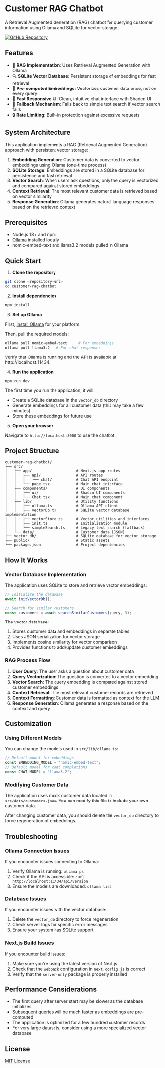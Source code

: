 # Customer RAG Chatbot

A Retrieval Augmented Generation (RAG) chatbot for querying customer information using Ollama and SQLite for vector storage.

[![GitHub Repository](https://img.shields.io/badge/GitHub-Repository-blue?logo=github)](https://github.com/ymdarum/customer-rag-chatbot)

## Features

- 🤖 **RAG Implementation**: Uses Retrieval Augmented Generation with Ollama
- 🔍 **SQLite Vector Database**: Persistent storage of embeddings for fast retrieval
- 💾 **Pre-computed Embeddings**: Vectorizes customer data once, not on every query
- 🚀 **Fast Responsive UI**: Clean, intuitive chat interface with Shadcn UI
- 🔄 **Fallback Mechanism**: Falls back to simple text search if vector search fails
- 🔒 **Rate Limiting**: Built-in protection against excessive requests

## System Architecture

This application implements a RAG (Retrieval Augmented Generation) approach with persistent vector storage:

1. **Embedding Generation**: Customer data is converted to vector embeddings using Ollama (one-time process)
2. **SQLite Storage**: Embeddings are stored in a SQLite database for persistence and fast retrieval
3. **Vector Search**: When users ask questions, only the query is vectorized and compared against stored embeddings
4. **Context Retrieval**: The most relevant customer data is retrieved based on vector similarity
5. **Response Generation**: Ollama generates natural language responses based on the retrieved context

## Prerequisites

- Node.js 18+ and npm
- [Ollama](https://ollama.ai/) installed locally
- nomic-embed-text and llama3.2 models pulled in Ollama

## Quick Start

1. **Clone the repository**

```bash
git clone <repository-url>
cd customer-rag-chatbot
```

2. **Install dependencies**

```bash
npm install
```

3. **Set up Ollama**

First, [install Ollama](https://ollama.ai/download) for your platform.

Then, pull the required models:

```bash
ollama pull nomic-embed-text     # For embeddings
ollama pull llama3.2   # For chat responses
```

Verify that Ollama is running and the API is available at http://localhost:11434.

4. **Run the application**

```bash
npm run dev
```

The first time you run the application, it will:
- Create a SQLite database in the `vector_db` directory
- Generate embeddings for all customer data (this may take a few minutes)
- Store these embeddings for future use

5. **Open your browser**

Navigate to `http://localhost:3000` to use the chatbot.

## Project Structure

```
customer-rag-chatbot/
├── src/
│   ├── app/                    # Next.js app routes
│   │   ├── api/                # API routes
│   │   │   └── chat/           # Chat API endpoint
│   │   └── page.tsx            # Main chat interface
│   ├── components/             # UI components
│   │   ├── ui/                 # Shadcn UI components
│   │   └── Chat.tsx            # Main chat component
│   ├── lib/                    # Utility functions
│   │   ├── ollama.ts           # Ollama API client
│   │   ├── vectorDb.ts         # SQLite vector database implementation
│   │   ├── vectorStore.ts      # Vector utilities and interfaces
│   │   ├── init.ts             # Initialization module
│   │   └── simpleSearch.ts     # Legacy text search (fallback)
│   └── data/                   # Customer data (JSON)
├── vector_db/                  # SQLite database for vector storage
├── public/                     # Static assets
└── package.json                # Project dependencies
```

## How It Works

### Vector Database Implementation

The application uses SQLite to store and retrieve vector embeddings:

```typescript
// Initialize the database
await initVectorDb();

// Search for similar customers
const customers = await searchSimilarCustomers(query, 3);
```

The vector database:
1. Stores customer data and embeddings in separate tables
2. Uses JSON serialization for vector storage
3. Implements cosine similarity for vector comparison
4. Provides functions to add/update customer embeddings

### RAG Process Flow

1. **User Query**: The user asks a question about customer data
2. **Query Vectorization**: The question is converted to a vector embedding
3. **Vector Search**: The query embedding is compared against stored customer embeddings
4. **Context Retrieval**: The most relevant customer records are retrieved
5. **Context Formatting**: Customer data is formatted as context for the LLM
6. **Response Generation**: Ollama generates a response based on the context and query

## Customization

### Using Different Models

You can change the models used in `src/lib/ollama.ts`:

```typescript
// Default model for embeddings
const EMBEDDING_MODEL = "nomic-embed-text";
// Default model for chat completions
const CHAT_MODEL = "llama3.2";
```

### Modifying Customer Data

The application uses mock customer data located in `src/data/customers.json`. You can modify this file to include your own customer data.

After changing customer data, you should delete the `vector_db` directory to force regeneration of embeddings.

## Troubleshooting

### Ollama Connection Issues

If you encounter issues connecting to Ollama:

1. Verify Ollama is running: `ollama ps`
2. Check if the API is accessible: `curl http://localhost:11434/api/version`
3. Ensure the models are downloaded: `ollama list`

### Database Issues

If you encounter issues with the vector database:

1. Delete the `vector_db` directory to force regeneration
2. Check server logs for specific error messages
3. Ensure your system has SQLite support

### Next.js Build Issues

If you encounter build issues:

1. Make sure you're using the latest version of Next.js
2. Check that the `webpack` configuration in `next.config.js` is correct
3. Verify that the `server-only` package is properly installed

## Performance Considerations

- The first query after server start may be slower as the database initializes
- Subsequent queries will be much faster as embeddings are pre-computed
- The application is optimized for a few hundred customer records
- For very large datasets, consider using a more specialized vector database

## License

[MIT License](LICENSE)
